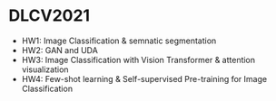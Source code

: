 # DLCV2021
- HW1: Image Classification & semnatic segmentation
- HW2: GAN and UDA
- HW3: Image Classification with Vision Transformer & attention visualization
- HW4: Few-shot learning & Self-supervised Pre-training for Image Classification
